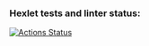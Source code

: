 ### Hexlet tests and linter status:
[![Actions Status](https://github.com/scoval/python-project-lvl1/workflows/hexlet-check/badge.svg)](https://github.com/scoval/python-project-lvl1/actions)
